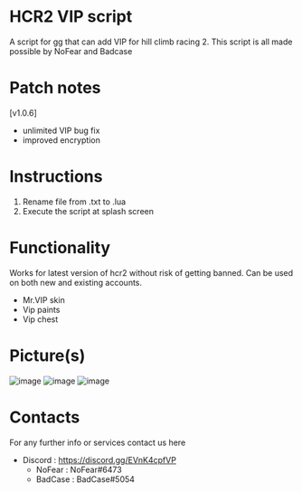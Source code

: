 # HCR2 VIP script
A script for gg that can add VIP for hill climb racing 2.
This script is all made possible by NoFear and Badcase

# Patch notes
[v1.0.6]
* unlimited VIP bug fix
* improved encryption

# Instructions
1) Rename file from .txt to .lua
2) Execute the script at splash screen

# Functionality
Works for latest version of hcr2 without risk of getting banned. Can be used on both new and existing accounts.
* Mr.VIP skin
* Vip paints
* Vip chest

# Picture(s)
![image](https://user-images.githubusercontent.com/41923731/213916921-ac62c1a4-8c86-403c-8e67-c19e5c4790da.png)
![image](https://user-images.githubusercontent.com/41923731/213916936-b7134d93-9c8f-405f-8e45-4a6af111cf78.png)
![image](https://user-images.githubusercontent.com/41923731/213916956-9411af5b-1cff-46c8-9f8e-751b55d14eed.png)

# Contacts
For any further info or services contact us here
* Discord : https://discord.gg/EVnK4cpfVP
  - NoFear : NoFear#6473
  - BadCase : BadCase#5054
